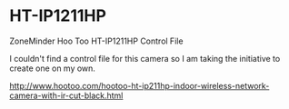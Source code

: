 # HT-IP1211HP
ZoneMinder Hoo Too HT-IP1211HP Control File

I couldn't find a control file for this camera so I am taking the initiative to create one on my own.

http://www.hootoo.com/hootoo-ht-ip211hp-indoor-wireless-network-camera-with-ir-cut-black.html

